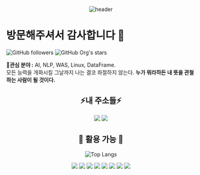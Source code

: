 <div align="center">

![header](https://capsule-render.vercel.app/api?type=wave&color=auto&height=300&section=header&text=MeoHong's%20Github&fontSize=90)
 </div>
 
# 방문해주셔서 감사합니다 👋

![GitHub followers](https://img.shields.io/github/followers/Meo-Hong?label=%ED%8C%94%EB%A1%9C%EC%9B%8C&logoColor=blue&style=social)
![GitHub Org's stars](https://img.shields.io/github/stars/Meo-Hong?color=blue&logoColor=green&style=social)

🤔**관심 분야 :** AI, NLP, WAS, Linux, DataFrame.  
모든 능력을 개화시킬 그날까지 나는 결코 좌절하지 않는다. **누가 뭐라하든 내 뜻을 관철하는 사람이 될 것이다.** 

<div align="center">

## ⚡내 주소들⚡
 <a href="https://steamcommunity.com/profiles/76561198273400974/home/" target="_blank"><img src="https://img.shields.io/badge/Steam-000000?style=for-the-badge&logo=steam&logoColor=white"/></a>
 <a href="https://www.instagram.com/king_and_friend/" target="_blank"><img src="https://img.shields.io/badge/Instagram-E4405F?style=for-the-badge&logo=instagram&logoColor=white"/></a>
 

<!--
## ✨ 머홍이의 스탯 ✨
![Anurag's GitHub stats](https://github-readme-stats.vercel.app/api?username=Wa-Meohong&show_icons=true&theme=dracula&locale=kr)
-->

## 🌱 활용 가능 🌱
![Top Langs](https://github-readme-stats.vercel.app/api/top-langs/?username=Wa-Meohong&layout=compact)

 <a><img src="https://img.shields.io/badge/Linux-333333?style=for-the-badge&logo=Linux&logoColor=white"/></a>
 <a><img src="https://img.shields.io/badge/Python-14354C?style=for-the-badge&logo=python&logoColor=white"/></a>
 <a><img src="https://img.shields.io/badge/C-A8B9CC?style=for-the-badge&logo=c&logoColor=white"/></a>
 <a><img src="https://img.shields.io/badge/C++-00599C?style=for-the-badge&logo=cplusplus&logoColor=white"/></a>
 <a><img src="https://img.shields.io/badge/Docker-2496ED?style=for-the-badge&logo=docker&logoColor=white"/></a>
 <a><img src="https://img.shields.io/badge/Numpy-013243?style=for-the-badge&logo=numpy&logoColor=white"/></a>
 <a><img src="https://img.shields.io/badge/PandasDF-150458?style=for-the-badge&logo=pandas&logoColor=white"/></a>
 <a><img src="https://img.shields.io/badge/JAVA-F37C20?style=for-the-badge&logo=eclipseide&logoColor=white"/></a>
 
<!--
## 💬 백준 (정복 예정) 💬
  ![Solved.ac프로필](http://mazassumnida.wtf/api/v2/generate_badge?boj=ocarinaofage)
-->  
  
 </div>
<!--
**Wa-MeoHong/Wa-MeoHong** is a ✨ _special_ ✨ repository because its `README.md` (this file) appears on your GitHub profile.

Here are some ideas to get you started:

- 🔭 I’m currently working on ...
- 🌱 I’m currently learning ...
- 👯 I’m looking to collaborate on ...
- 🤔 I’m looking for help with ...
- 💬 Ask me about ...
- 📫 How to reach me: ...
- 😄 Pronouns: ...
- ⚡ Fun fact: ...
-->

